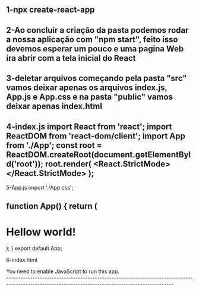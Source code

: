 1-npx create-react-app <nome do projeto>
----------------------------------------------------------------------------------------------------------------------------------------------------
2-Ao concluir a criação da pasta podemos rodar a nossa aplicação com "npm start", feito isso devemos
esperar um pouco e uma pagina Web ira abrir com a tela inicial do React
----------------------------------------------------------------------------------------------------------------------------------------------------
3-deletar arquivos começando pela pasta "src" vamos deixar apenas os arquivos index.js, App.js e App.css e na pasta "public" vamos deixar apenas
index.html
----------------------------------------------------------------------------------------------------------------------------------------------------
4-index.js
import React from 'react';
import ReactDOM from 'react-dom/client';
import App from './App';
const root = ReactDOM.createRoot(document.getElementById('root'));
root.render(
    <React.StrictMode>
        <App />
    </React.StrictMode>
 );
----------------------------------------------------------------------------------------------------------------------------------------------------
5-App.js
import './App.css';

function App() {
    return (
        <h1>Hellow world!</h1>
    );
}
export default App;
----------------------------------------------------------------------------------------------------------------------------------------------------
6-index.html
<!DOCTYPE html>
<html lang="pt-BR">
    <head>
        <meta charset="UTF-8">
        <meta http-equiv="X-UA-Compatible" content="IE=edge">
        <meta name="viewport" content="width=device-width, initial-scale=1.0">
        <title>Exemplo</title>
    </head>
    <body>
        <noscript>You need to enable JavaScript to run this app.</noscript>
        <div id="root"></div>
    </body>
</html>
----------------------------------------------------------------------------------------------------------------------------------------------------

